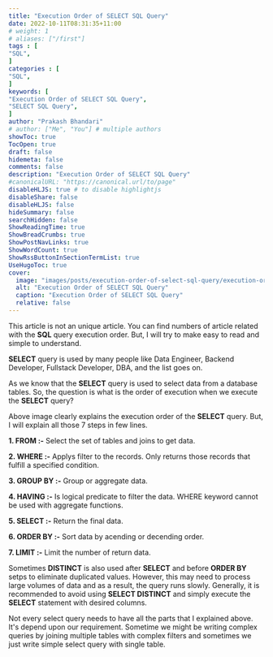 ```yaml
---
title: "Execution Order of SELECT SQL Query"
date: 2022-10-11T08:31:35+11:00
# weight: 1
# aliases: ["/first"]
tags : [
"SQL",
]
categories : [
"SQL",
]
keywords: [
"Execution Order of SELECT SQL Query",
"SELECT SQL Query",
]
author: "Prakash Bhandari"
# author: ["Me", "You"] # multiple authors
showToc: true
TocOpen: true
draft: false
hidemeta: false
comments: false
description: "Execution Order of SELECT SQL Query"
#canonicalURL: "https://canonical.url/to/page"
disableHLJS: true # to disable highlightjs
disableShare: false
disableHLJS: false
hideSummary: false
searchHidden: false
ShowReadingTime: true
ShowBreadCrumbs: true
ShowPostNavLinks: true
ShowWordCount: true
ShowRssButtonInSectionTermList: true
UseHugoToc: true
cover:
  image: "images/posts/execution-order-of-select-sql-query/execution-order-of-select-sql-query.png" # image path/url
  alt: "Execution Order of SELECT SQL Query"
  caption: "Execution Order of SELECT SQL Query"
  relative: false
---
```


This article is not an unique article. You can find numbers of article related with the **SQL** query execution order. But, I will try to make easy to read and simple to understand.

**SELECT** query is used by many people like Data Engineer, Backend Developer, Fullstack Developer, DBA, and the list goes on.

As we know that the **SELECT** query is used to select data from a database tables. So, the question is what is the order of execution when we execute the **SELECT** query? <!--more-->


Above image clearly explains the execution order of the **SELECT** query. But, I will explain all those 7 steps in few lines.


**1. FROM :-**  Select the set of tables and joins to get data.

**2. WHERE :-**  Applys filter to the records. Only returns those records that fulfill a specified condition. 

**3. GROUP BY :-** Group or aggregate data.

**4. HAVING :-** Is logical predicate to filter the data. WHERE keyword cannot be used with aggregate functions.

**5. SELECT :-** Return the final data.

**6. ORDER BY :-**  Sort data by acending or decending order.

**7. LIMIT :-**  Limit the number of return data.

Sometimes **DISTINCT** is also used after **SELECT** and before **ORDER BY** setps to eliminate duplicated values. However, this may need to process large volumes of data and as a result, the query runs slowly. Generally, it is recommended to avoid using **SELECT DISTINCT** and simply execute the **SELECT** statement with desired columns.

Not every select query needs to have all the parts that I explained above. It's depend upon our requirement. Sometime we might be writing complex queries by joining multiple tables with complex filters and sometimes we just write simple select query with single table.
